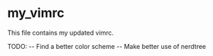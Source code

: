 # my_vimrc
This file contains my updated vimrc.

TODO:
-- Find a better color scheme
-- Make better use of nerdtree
